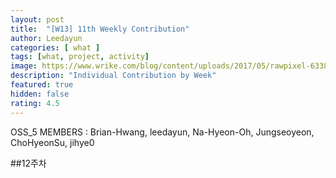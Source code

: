 ```yaml
---	
layout: post	
title:  "[W13] 11th Weekly Contribution"	
author: Leedayun
categories: [ what ]	
tags: [what, project, activity]
image: https://www.wrike.com/blog/content/uploads/2017/05/rawpixel-633847-unsplash.jpg
description: "Individual Contribution by Week"	
featured: true	
hidden: false	
rating: 4.5
---	
```


OSS_5 MEMBERS : Brian-Hwang, leedayun, Na-Hyeon-Oh, Jungseoyeon, ChoHyeonSu, jihye0

##12주차
